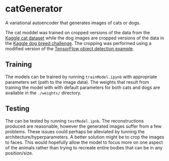 # catGenerator
A variational autoencoder that generates images of cats or dogs.

The cat moddel was trained on cropped versions of the data from the [Kaggle cat dataset](https://www.kaggle.com/crawford/cat-dataset) while the dog images are cropped versions of the data in the [Kaggle dog breed challenge](https://www.kaggle.com/c/dog-breed-identification). The cropping was performed using a modified version of the [TensorFlow object detection example](https://github.com/tensorflow/models/tree/master/research/object_detection).

## Training

The models can be trained by running `trainModel.ipynb` with appropriate parameters set (path to the image data). The weights that result from training the model with with default parameters for both cats and dogs are available in the `./weights/` directory.

## Testing

The can be tested by running `testModel.ipnb`. The reconstructions produced are reasonable, however the generated images suffer from a few problems. These issues could perhaps be alleviated by tunning the architecture/hyperparameters. A better solution might be to crop the images to faces. This would hopefully allow the model to focus more on one aspect of the animals rather than trying to recreate entire bodies that can be in any position/size.